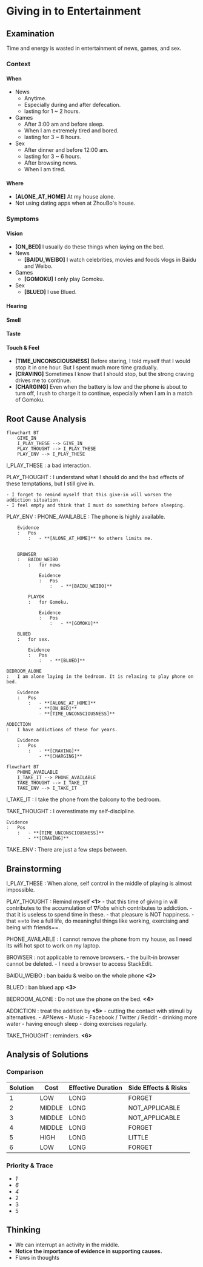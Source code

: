 # Giving in to Entertainment

## Examination
[problem overview]: #
Time and energy is wasted in entertainment of news, games, and sex.

### Context

#### When
[Specification: year, season, daytime, during & after some events, duration]: #

- News
	- Anytime.
	- Especially during and after defecation.
	- lasting for 1 ~ 2 hours.
- Games
	- After 3:00 am and before sleep. 
	- When I am extremely tired and bored. 
	- lasting for 3 ~ 8  hours.
- Sex
	- After dinner and before 12:00 am.
	- lasting for 3 ~ 6 hours.
	- After browsing news.
	- When I am tired.

#### Where
[Localization]: #

- **[ALONE_AT_HOME]** At my house alone.
- Not using dating apps when at ZhouBo's house.

### Symptoms
[avoid biases]: #
[comparison between actuation and expectation]: #
[collect evidence used by hypothesis built in the root cause analysis phrase]: #
[specification: location, degree]: #

#### Vision

- **[ON_BED]** I usually do these things when laying on the bed.
- News
	- **[BAIDU_WEIBO]** I watch celebrities, movies and foods vlogs in Baidu and Weibo.
- Games
	- **[GOMOKU]** I only play Gomoku.
- Sex
	- **[BLUED]** I use Blued.
	
#### Hearing

#### Smell

#### Taste

#### Touch & Feel

- **[TIME_UNCONSCIOUSNESS]** Before staring, I told myself that I would stop it in one hour. But I spent much more time gradually.
- **[CRAVING]** Sometimes I know that I should stop, but the strong craving drives me to continue.
- **[CHARGING]** Even when the battery is low and the phone is about to turn off, I rush to charge it to continue, especially when I am in a match of Gomoku. 

## Root Cause Analysis
[backward cause reasoning for general problems]: #
[interactions: failed good OR bad OR side effects]: #
[recursive trouble shooting for engineering problems to an atomic level (build hypothesis, use evidence (examination  + unit tests))]: #

```mermaid
flowchart BT
	GIVE_IN
	I_PLAY_THESE --> GIVE_IN
	PLAY_THOUGHT --> I_PLAY_THESE
	PLAY_ENV --> I_PLAY_THESE
```

I_PLAY_THESE
: a bad interaction.

PLAY_THOUGHT
:	I understand what I should do and the bad effects of these temptations, but I still give in.

	- I forget to remind myself that this give-in will worsen the addiction situation.
	- I feel empty and think that I must do something before sleeping.

PLAY_ENV
:	PHONE_AVAILABLE
	:	The phone is highly available.

		Evidence
		:	Pos
			:	- **[ALONE_AT_HOME]** No others limits me.
			
				
		BROWSER
		:	BAIDU_WEIBO
			: 	for news
	
				Evidence
				:	Pos
					:	- **[BAIDU_WEIBO]**

			PLAYOK
			:	for Gomoku.
			
				Evidence
				:	Pos
					:	- **[GOMOKU]**
			
		BLUED
		:	for sex.

			Evidence
			:	Pos
				:	- **[BLUED]**
		
	BEDROOM_ALONE
	:	I am alone laying in the bedroom. It is relaxing to play phone on bed.
		
		Evidence
		:	Pos
			:	- **[ALONE_AT_HOME]**
				- **[ON_BED]** 
				- **[TIME_UNCONSCIOUSNESS]**
	
	ADDICTION
	:	I have addictions of these for years.

		Evidence
		:	Pos
			:	- **[CRAVING]**
				- **[CHARGING]**

```mermaid
flowchart BT
	PHONE_AVAILABLE
	I_TAKE_IT --> PHONE_AVAILABLE
	TAKE_THOUGHT --> I_TAKE_IT
	TAKE_ENV --> I_TAKE_IT
```	

I_TAKE_IT
:	I take the phone from the balcony to the bedroom.

TAKE_THOUGHT
:	I overestimate my self-discipline.
	
	Evidence
	:	Pos
		:	- **[TIME_UNCONSCIOUSNESS]**
			- **[CRAVING]**

TAKE_ENV
:	There are just a few steps between.

## Brainstorming
[removal of touchable physical objects is applicable]: #
[replacement V.S repair. Localize the problem to an atomic level where fixing it components is more expensive than replacing it as a whole]: #

I_PLAY_THESE
:	When alone, self control in the middle of playing is almost impossible.

PLAY_THOUGHT
:	Remind myself **<1>**
	- that this time of giving in will contributes to the accumulation of $\nabla Fobs$ which contributes to addiction.
	- that it is useless to spend time in these.
	- that pleasure is NOT happiness.
	- that ==to live a full life, do meaningful things like working, exercising and being with friends==. 

PHONE_AVAILABLE
:	I cannot remove the phone from my house, as I need its wifi hot spot to work on my laptop.
 
BROWSER
:	not applicable to remove browsers.
	- the built-in browser cannot be deleted.
	- I need a browser to access StackEdit.

BAIDU_WEIBO
:	ban baidu & weibo on the whole phone **<2>**

BLUED
:	ban blued app **<3>**

BEDROOM_ALONE
:	Do not use the phone on the bed. **<4>**

ADDICTION
:	treat the addition by **<5>**
	- cutting the contact with stimuli by alternatives.
		- APNews 
		- Music
		- Facebook / Twitter / Reddit
	- drinking more water
	- having enough sleep
	- doing exercises regularly.

TAKE_THOUGHT
:	reminders. **<6>**
	
## Analysis of Solutions

### Comparison
| Solution | Cost | Effective Duration | Side Effects & Risks |
| --- | --- | --- | --- |
| 1 | LOW | LONG | FORGET |
| 2 | MIDDLE | LONG | NOT_APPLICABLE |
| 3 | MIDDLE | LONG | NOT_APPLICABLE |
| 4 | MIDDLE | LONG | FORGET |
| 5 | HIGH | LONG | LITTLE |
| 6 | LOW | LONG | FORGET |

### Priority & Trace
- *1*
- *6*
- *4*
- 2
- 3
- 5

## Thinking
[Lessons learned from this experience]: #

- We can interrupt an activity in the middle.
- **Notice the importance of evidence in supporting causes.**
- Flaws in thoughts


<!--stackedit_data:
eyJoaXN0b3J5IjpbLTM0MzEzMzE4NV19
-->